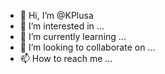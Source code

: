 - 👋 Hi, I’m @KPlusa
- 👀 I’m interested in ...
- 🌱 I’m currently learning ...
- 💞️ I’m looking to collaborate on ...
- 📫 How to reach me ...

<!---
KPlusa/KPlusa is a ✨ special ✨ repository because its `README.md` (this file) appears on your GitHub profile.
You can click the Preview link to take a look at your changes.
--->
